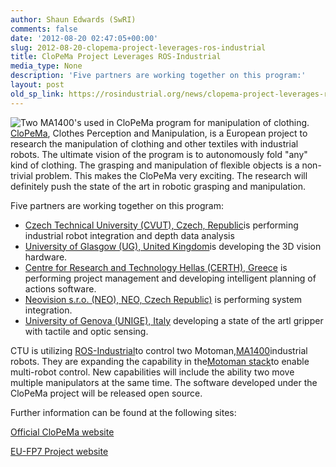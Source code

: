 ```yaml
---
author: Shaun Edwards (SwRI)
comments: false
date: '2012-08-20 02:47:05+00:00'
slug: 2012-08-20-clopema-project-leverages-ros-industrial
title: CloPeMa Project Leverages ROS-Industrial
media_type: None
description: 'Five partners are working together on this program:'
layout: post
old_sp_link: https://rosindustrial.org/news/clopema-project-leverages-ros-industrial
---
```


![Two MA1400's used in CloPeMa program for manipulation of clothing.](http://media.tumblr.com/tumblr_m918wdly6r1rppbyq.jpg)[CloPeMa](http://clopema.iti.gr/index.html), Clothes Perception and Manipulation, is a European project to research the manipulation of clothing and other textiles with industrial robots. The ultimate vision of the program is to autonomously fold "any" kind of clothing. The grasping and manipulation of flexible objects is a non-trivial problem. This makes the CloPeMa very exciting. The research will definitely push the state of the art in robotic grasping and manipulation. 

Five partners are working together on this program:

* [Czech Technical University (CVUT), Czech, Republic](http://www.cvut.cz/)is performing industrial robot integration and depth data analysis
* [University of Glasgow (UG), United Kingdom](http://www.gla.ac.uk/)is developing the 3D vision hardware.
* [Centre for Research and Technology Hellas (CERTH), Greece](http://www.iti.gr/) is performing project management and developing intelligent planning of actions software.
* [Neovision s.r.o. (NEO), NEO, Czech Republic)](http://www.neovision.cz/) is performing system integration.
* [University of Genova (UNIGE), Italy](http://www.unige.it/) developing a state of the artl gripper with tactile and optic sensing.

CTU is utilizing [ROS-Industrial](http://rosindustrial.org/)to control two Motoman,[MA1400](http://www.google.com/url?sa=t&rct=j&q=&esrc=s&frm=1&source=web&cd=1&ved=0CEUQFjAA&url=http%3A%2F%2Fwww.motoman.com%2Fdatasheets%2FMA1400.pdf&ei=6R0fUPKpGKOo2wWc4oDoBw&usg=AFQjCNHaRQCkSIiVwsWd69fE0jlUR8Zmkw&sig2=INNAFSDDF5eCxP4zzXGbxA)industrial robots. They are expanding the capability in the[Motoman stack](http://ros.org/wiki/motoman)to enable multi-robot control. New capabilities will include the ability two move multiple manipulators at the same time. The software developed under the CloPeMa project will be released open source.

Further information can be found at the following sites:

[Official CloPeMa website](http://www.clopema.eu/)

[EU-FP7 Project website](http://cordis.europa.eu/projects/rcn/100800_en.html)



